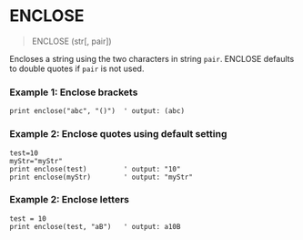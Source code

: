 # ENCLOSE

> ENCLOSE (str[, pair])

Encloses a string using the two characters in string `pair`. ENCLOSE defaults to double quotes if `pair` is not used.

### Example 1: Enclose brackets

```
print enclose("abc", "()")  ' output: (abc)
```

### Example 2: Enclose quotes using default setting

```
test=10
myStr="myStr"
print enclose(test)         ' output: "10"
print enclose(myStr)        ' output: "myStr"
```

### Example 2: Enclose letters

```
test = 10
print enclose(test, "aB")   ' output: a10B
```



